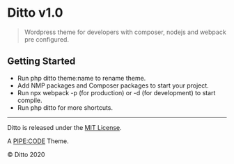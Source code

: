 Ditto v1.0
=====

> Wordpress theme for developers with composer, nodejs and webpack pre configured.

## Getting Started

* Run php ditto theme:name to rename theme.
* Add NMP packages and Composer packages to start your project.
* Run npx webpack -p (for production) or -d (for development) to start compile.
* Run php ditto for more shortcuts.

----

Ditto is released under the [MIT License](https://opensource.org/licenses/MIT).

A [PIPE:CODE](https://pipe-code.github.io/) Theme.

© Ditto 2020